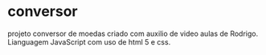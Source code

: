 # conversor
 projeto conversor de moedas criado com auxilio de video aulas de Rodrigo. Lianguagem  JavaScript com uso de html 5 e css.
